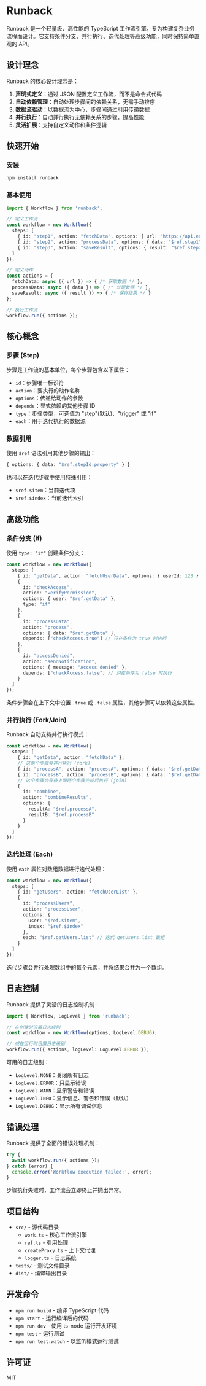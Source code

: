 # Runback

Runback 是一个轻量级、高性能的 TypeScript 工作流引擎，专为构建复杂业务流程而设计。它支持条件分支、并行执行、迭代处理等高级功能，同时保持简单直观的 API。

## 设计理念

Runback 的核心设计理念是：

1. **声明式定义**：通过 JSON 配置定义工作流，而不是命令式代码
2. **自动依赖管理**：自动处理步骤间的依赖关系，无需手动排序
3. **数据流驱动**：以数据流为中心，步骤间通过引用传递数据
4. **并行执行**：自动并行执行无依赖关系的步骤，提高性能
5. **灵活扩展**：支持自定义动作和条件逻辑

## 快速开始

### 安装

```bash
npm install runback
```

### 基本使用

```typescript
import { Workflow } from 'runback';

// 定义工作流
const workflow = new Workflow({
  steps: [
    { id: "step1", action: "fetchData", options: { url: "https://api.example.com/data" } },
    { id: "step2", action: "processData", options: { data: "$ref.step1" } },
    { id: "step3", action: "saveResult", options: { result: "$ref.step2" } }
  ]
});

// 定义动作
const actions = {
  fetchData: async ({ url }) => { /* 获取数据 */ },
  processData: async ({ data }) => { /* 处理数据 */ },
  saveResult: async ({ result }) => { /* 保存结果 */ }
};

// 执行工作流
workflow.run({ actions });
```

## 核心概念

### 步骤 (Step)

步骤是工作流的基本单位，每个步骤包含以下属性：

- `id`：步骤唯一标识符
- `action`：要执行的动作名称
- `options`：传递给动作的参数
- `depends`：显式依赖的其他步骤 ID
- `type`：步骤类型，可选值为 "step"(默认)、"trigger" 或 "if"
- `each`：用于迭代执行的数据源

### 数据引用

使用 `$ref` 语法引用其他步骤的输出：

```typescript
{ options: { data: "$ref.stepId.property" } }
```

也可以在迭代步骤中使用特殊引用：

- `$ref.$item`：当前迭代项
- `$ref.$index`：当前迭代索引

## 高级功能

### 条件分支 (if)

使用 `type: "if"` 创建条件分支：

```typescript
const workflow = new Workflow({
  steps: [
    { id: "getData", action: "fetchUserData", options: { userId: 123 } },
    { 
      id: "checkAccess", 
      action: "verifyPermission", 
      options: { user: "$ref.getData" },
      type: "if"
    },
    { 
      id: "processData", 
      action: "process", 
      options: { data: "$ref.getData" },
      depends: ["checkAccess.true"] // 只在条件为 true 时执行
    },
    { 
      id: "accessDenied", 
      action: "sendNotification", 
      options: { message: "Access denied" },
      depends: ["checkAccess.false"] // 只在条件为 false 时执行
    }
  ]
});
```

条件步骤会在上下文中设置 `.true` 或 `.false` 属性，其他步骤可以依赖这些属性。

### 并行执行 (Fork/Join)

Runback 自动支持并行执行模式：

```typescript
const workflow = new Workflow({
  steps: [
    { id: "getData", action: "fetchData" },
    // 这两个步骤会并行执行 (fork)
    { id: "processA", action: "processA", options: { data: "$ref.getData" } },
    { id: "processB", action: "processB", options: { data: "$ref.getData" } },
    // 这个步骤会等待上面两个步骤完成后执行 (join)
    { 
      id: "combine", 
      action: "combineResults", 
      options: { 
        resultA: "$ref.processA", 
        resultB: "$ref.processB" 
      }
    }
  ]
});
```

### 迭代处理 (Each)

使用 `each` 属性对数组数据进行迭代处理：

```typescript
const workflow = new Workflow({
  steps: [
    { id: "getUsers", action: "fetchUserList" },
    { 
      id: "processUsers", 
      action: "processUser", 
      options: { 
        user: "$ref.$item",
        index: "$ref.$index"
      },
      each: "$ref.getUsers.list" // 迭代 getUsers.list 数组
    }
  ]
});
```

迭代步骤会并行处理数组中的每个元素，并将结果合并为一个数组。

## 日志控制

Runback 提供了灵活的日志控制机制：

```typescript
import { Workflow, LogLevel } from 'runback';

// 在创建时设置日志级别
const workflow = new Workflow(options, LogLevel.DEBUG);

// 或在运行时设置日志级别
workflow.run({ actions, logLevel: LogLevel.ERROR });
```

可用的日志级别：

- `LogLevel.NONE`：关闭所有日志
- `LogLevel.ERROR`：只显示错误
- `LogLevel.WARN`：显示警告和错误
- `LogLevel.INFO`：显示信息、警告和错误（默认）
- `LogLevel.DEBUG`：显示所有调试信息

## 错误处理

Runback 提供了全面的错误处理机制：

```typescript
try {
  await workflow.run({ actions });
} catch (error) {
  console.error('Workflow execution failed:', error);
}
```

步骤执行失败时，工作流会立即终止并抛出异常。

## 项目结构

- `src/` - 源代码目录
  - `work.ts` - 核心工作流引擎
  - `ref.ts` - 引用处理
  - `createProxy.ts` - 上下文代理
  - `logger.ts` - 日志系统
- `tests/` - 测试文件目录
- `dist/` - 编译输出目录

## 开发命令

- `npm run build` - 编译 TypeScript 代码
- `npm start` - 运行编译后的代码
- `npm run dev` - 使用 ts-node 运行开发环境
- `npm test` - 运行测试
- `npm run test:watch` - 以监听模式运行测试

## 许可证

MIT